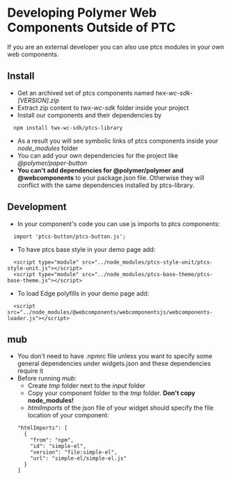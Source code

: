 # Developing Polymer Web Components Outside of PTC

If you are an external developer you can also use ptcs modules in your own web components.

## Install
- Get an archived set of ptcs components named _twx-wc-sdk-[VERSION].zip_
- Extract zip content to _twx-wc-sdk_ folder inside your project
- Install our components and their dependencies by
```
  npm install twx-wc-sdk/ptcs-library
```
- As a result you will see symbolic links of ptcs components inside your _node_modules_ folder
- You can add your own dependencies for the project like *@polymer/paper-button*
- **You can't add dependencies for @polymer/polymer and @webcomponents** to your package.json file. Otherwise they will conflict with the same dependencies installed by ptcs-library.
## Development
- In your component's code you can use js imports to ptcs components:
```
  import 'ptcs-button/ptcs-button.js';
```
- To have ptcs base style in your demo page add:
```
  <script type="module" src="../node_modules/ptcs-style-unit/ptcs-style-unit.js"></script>
  <script type="module" src="../node_modules/ptcs-base-theme/ptcs-base-theme.js"></script>
```
- To load Edge polyfills in your demo page add:
```
  <script src="../node_modules/@webcomponents/webcomponentsjs/webcomponents-loader.js"></script>
```
## mub
- You don't need to have .npmrc file unless you want to specify some general dependencies under widgets.json and these dependencies require it
- Before running *mub*:
  - Create *tmp* folder next to the *input* folder
  - Copy your component folder to the *tmp* folder. **Don't copy node_modules!**
  - *htmlImports* of the json file of your widget should specify the file location of your component:
  ```
  "htmlImports": [
    {
      "from": "npm",
      "id": "simple-el",
      "version": "file:simple-el",
      "url": "simple-el/simple-el.js"
    }
  ]
  ```